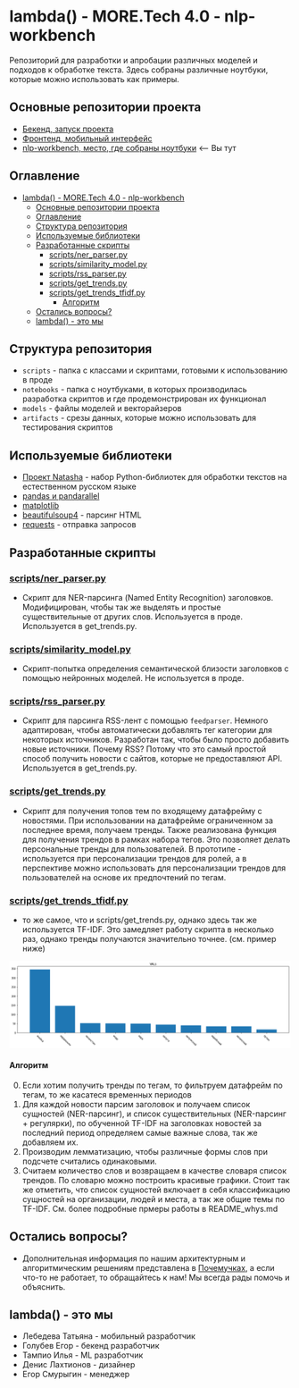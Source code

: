 # lambda() -  MORE.Tech 4.0 - nlp-workbench

Репозиторий для разработки и апробации различных моделей и подходов к обработке текста. Здесь собраны различные ноутбуки, которые можно использовать как примеры.

<!-- Для функциональной части проекта обратитесь к репозиторию [бекенда](). -->

## Основные репозитории проекта

- [Бекенд, запуск проекта](https://github.com/LambdaVTB/backend-bundle)
- [Фронтенд, мобильный интерфейс](https://github.com/LambdaVTB/flutter-frontend)
- [nlp-workbench, место, где собраны ноутбуки](https://github.com/LambdaVTB/nlp-workbench) <-- Вы тут

## Оглавление

- [lambda() -  MORE.Tech 4.0 - nlp-workbench](#lambda----moretech-40---nlp-workbench)
  - [Основные репозитории проекта](#основные-репозитории-проекта)
  - [Оглавление](#оглавление)
  - [Структура репозитория](#структура-репозитория)
  - [Используемые библиотеки](#используемые-библиотеки)
  - [Разработанные скрипты](#разработанные-скрипты)
    - [scripts/ner_parser.py](#scriptsner_parserpy)
    - [scripts/similarity_model.py](#scriptssimilarity_modelpy)
    - [scripts/rss_parser.py](#scriptsrss_parserpy)
    - [scripts/get_trends.py](#scriptsget_trendspy)
    - [scripts/get_trends_tfidf.py](#scriptsget_trends_tfidfpy)
      - [Алгоритм](#алгоритм)
  - [Остались вопросы?](#остались-вопросы)
  - [lambda() - это мы](#lambda---это-мы)

## Структура репозитория

- `scripts` - папка с классами и скриптами, готовыми к использованию в проде
- `notebooks` - папка с ноутбуками, в которых производилась разработка скриптов и где продемонстрирован их функционал
- `models` - файлы моделей и векторайзеров
- `artifacts` - срезы данных, которые можно использовать для тестирования скриптов

## Используемые библиотеки

- [Проект Natasha](https://natasha.github.io/) - набор Python-библиотек для обработки текстов на естественном русском языке
- [pandas и pandarallel](https://pandas.pydata.org/)
- [matplotlib](https://matplotlib.org/)
- [beautifulsoup4](https://www.crummy.com/software/BeautifulSoup/bs4/doc/) - парсинг HTML
- [requests](https://requests.readthedocs.io/en/master/) - отправка запросов

## Разработанные скрипты

### [scripts/ner_parser.py](scripts/ner_parser.py)

- Скрипт для NER-парсинга (Named Entity Recognition) заголовков. Модифицирован, чтобы так же выделять и простые существительные от других слов. Используется в проде. Используется в get_trends.py.

### [scripts/similarity_model.py](scripts/similarity_model.py)

- Скрипт-попытка определения семантической близости заголовков с помощью нейронных моделей. Не используется в проде.

### [scripts/rss_parser.py](scripts/rss_parser.py)

- Скрипт для парсинга RSS-лент с помощью `feedparser`. Немного адаптирован, чтобы автоматически добавлять тег категории для некоторых источников. Разработан так, чтобы было просто добавить новые источники. Почему RSS? Потому что это самый простой способ получить новости с сайтов, которые не предоставляют API. Используется в get_trends.py.

### [scripts/get_trends.py](scripts/get_trends.py)

- Скрипт для получения топов тем по входящему датафрейму с новостями. При использовании на датафрейме ограниченном за последнее время, получаем тренды. Также реализована функция для получения трендов в рамках
набора тегов. Это позволяет делать персональные тренды для пользователей. В прототипе - используется при персонализации трендов для ролей, а в перспективе можно использовать для персонализации трендов для пользователей на основе их предпочтений по тегам.

### [scripts/get_trends_tfidf.py](scripts/get_trends_tfidf.py)

- то же самое, что и scripts/get_trends.py, однако здесь так же используется TF-IDF. Это замедляет работу скрипта в несколько раз, однако тренды получаются значительно точнее. (см. пример ниже)

![](vis/example_tfidf.png)


#### Алгоритм

0. Если хотим получить тренды по тегам, то фильтруем датафрейм по тегам, то же касатеся временных периодов
1. Для каждой новости парсим заголовок и получаем список сущностей (NER-парсинг), и список существительных (NER-парсинг + регулярки), по обученной TF-IDF на заголовках новостей за последний период определяем самые важные слова, так же добавляем их.
2. Производим лемматизацию, чтобы различные формы слов при подсчете считались одинаковыми.
3. Считаем количество слов и возвращаем в качестве словаря список трендов. По словарю можно построить красивые графики. Стоит так же отметить, что список сущностей включает в себя классификацию сущностей на организации, людей и места, а так же общие темы по TF-IDF. См. более подробные прмеры работы в README_whys.md


## Остались вопросы?

- Дополнительная информация по нашим архитектурным и алгоритмическим решениям представлена в [Почемучках](README_whys.md), а если что-то не работает, то обращайтесь к нам! Мы всегда рады помочь и объяснить.

## lambda() - это мы

- Лебедева Татьяна - мобильный разработчик
- Голубев Егор - бекенд разработчик
- Тампио Илья - ML разработчик
- Денис Лахтионов - дизайнер
- Егор Смурыгин - менеджер
